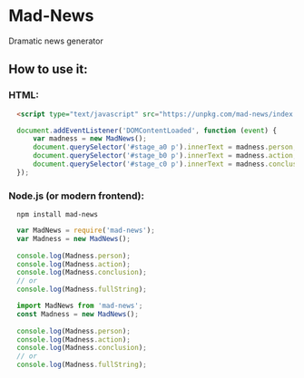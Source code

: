 # Mad-News

Dramatic news generator

## How to use it:

### HTML:
```html
  <script type="text/javascript" src="https://unpkg.com/mad-news/index.js"></script>
```

```js
  document.addEventListener('DOMContentLoaded', function (event) {
      var madness = new MadNews();
      document.querySelector('#stage_a0 p').innerText = madness.person;
      document.querySelector('#stage_b0 p').innerText = madness.action;
      document.querySelector('#stage_c0 p').innerText = madness.conclusion;
  });
```

### Node.js (or modern frontend):

```shell
  npm install mad-news
```

```js
  var MadNews = require('mad-news');
  var Madness = new MadNews();
  
  console.log(Madness.person);
  console.log(Madness.action);
  console.log(Madness.conclusion);
  // or
  console.log(Madness.fullString);
```

```typescript
  import MadNews from 'mad-news';
  const Madness = new MadNews();
  
  console.log(Madness.person);
  console.log(Madness.action);
  console.log(Madness.conclusion);
  // or
  console.log(Madness.fullString);
```
